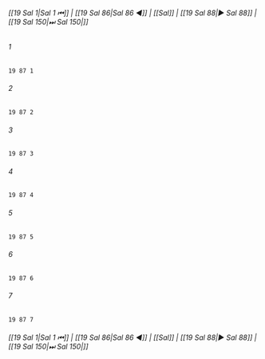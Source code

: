 
###### [[19 Sal 1|Sal 1 ⏮]] | [[19 Sal 86|Sal 86 ◀]] | [[Sal]] | [[19 Sal 88|▶ Sal 88]] | [[19 Sal 150|⏭ Sal 150|]]

###### 1
``` verse
19 87 1 
```
###### 2
``` verse
19 87 2 
```
###### 3
``` verse
19 87 3 
```
###### 4
``` verse
19 87 4 
```
###### 5
``` verse
19 87 5 
```
###### 6
``` verse
19 87 6 
```
###### 7
``` verse
19 87 7 
```

###### [[19 Sal 1|Sal 1 ⏮]] | [[19 Sal 86|Sal 86 ◀]] | [[Sal]] | [[19 Sal 88|▶ Sal 88]] | [[19 Sal 150|⏭ Sal 150|]]

